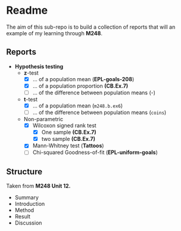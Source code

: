 
# Readme

The aim of this sub-repo is to build a collection of reports that will an example of my learning through **M248**.

## Reports

- **Hypothesis testing**
  - **z**-test
    - [X] ... of a population mean (**EPL-goals-208**)
    - [X] ... of a population proportion **(CB.Ex.7)**
    - [ ] ... of the difference between population means (-)
  - **t**-test
    - [X] ... of a population mean (`m248.b.ex6`)
    - [ ] ... of the difference between population means (`coins`)
  - Non-parametric
    - [X] Wilcoxon signed rank test
      - [X] One sample **(CB.Ex.7)**
      - [X] two sample **(CB.Ex.7)**
    - [X] Mann-Whitney test (**Tattoos**)
    - [ ] Chi-squared Goodness-of-fit (**EPL-uniform-goals**)

## Structure

Taken from **M248 Unit 12.**

- Summary
- Introduction
- Method
- Result
- Discussion
